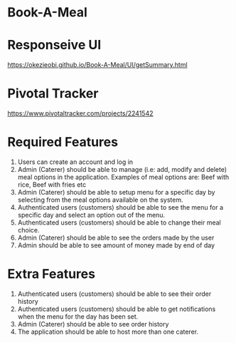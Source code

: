 # Book-A-Meal

# Responseive UI
https://okezieobi.github.io/Book-A-Meal/UI/getSummary.html

# Pivotal Tracker
https://www.pivotaltracker.com/projects/2241542

# Required Features
1. Users can create an account and log in
2. Admin (Caterer) should be able to manage (i.e: add, modify and delete) meal options in
the application. Examples of meal options are: Beef with rice, Beef with fries etc
3. Admin (Caterer) should be able to setup menu for a specific day by selecting from the
meal options available on the system.
4. Authenticated users (customers) should be able to see the menu for a specific day and
select an option out of the menu.
5. Authenticated users (customers) should be able to change their meal choice.
6. Admin (Caterer) should be able to see the orders made by the user
7. Admin should be able to see amount of money made by end of day

# Extra Features
1. Authenticated users (customers) should be able to see their order history
2. Authenticated users (customers) should be able to get notifications when the menu for
the day has been set.
3. Admin (Caterer) should be able to see order history
4. The application should be able to host more than one caterer.
